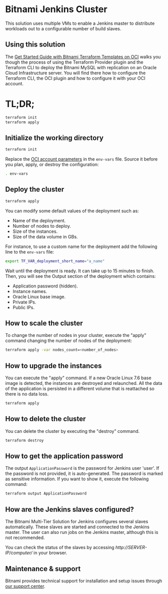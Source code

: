 # Bitnami Jenkins Cluster

This solution uses multiple VMs to enable a Jenkins master to
distribute workloads out to a configurable number of build slaves.

## Using this solution

The [Get Started Guide with Bitnami Terraform Templates on OCI](https://docs.bitnami.com/oci-templates/get-started-oci-terraform/)
walks you though the process of using the Terraform Provider plugin and the
Terraform CLI to deploy the Bitnami MySQL with replication on an Oracle
Cloud Infrastructure server. You will find there how to configure the
Terraform CLI, the OCI plugin and how to configure it with your OCI account.

# TL;DR;

```bash
terraform init
terraform apply
```

## Initialize the working directory

```bash
terraform init
```

Replace the [OCI account parameters](https://docs.bitnami.com/oci-templates/get-started-oci-terraform/#retrieving-oci-account-parameters)
in the `env-vars` file. Source it before you plan, apply, or destroy the
configuration:

```bash
. env-vars
```

## Deploy the cluster

```bash
terraform apply
```

You can modify some default values of the deployment such as:
  - Name of the deployment.
  - Number of nodes to deploy.
  - Size of the instances.
  - Size of the data volume in GBs.

For instance, to use a custom name for the deployment add the following line
to the `env-vars` file:

```bash
export TF_VAR_deployment_short_name="a_name"
```

Wait until the deployment is ready. It can take up to 15 minutes to finish.
Then, you will see the Output section of the deployment which contains:
  - Application password (hidden).
  - Instance names.
  - Oracle Linux base image.
  - Private IPs.
  - Public IPs.

## How to scale the cluster

To change the number of nodes in your cluster, execute the "apply" command
changing the number of nodes of the deployment:

```bash
terraform apply -var nodes_count=<number_of_nodes>
```

## How to upgrade the instances

You can execute the "apply" command. If a new Oracle Linux 7.6 base image is
detected, the instances are destroyed and relaunched. All the data of the
application is persisted in a different volume that is reattached so there is
no data loss.

```bash
terraform apply
```

## How to delete the cluster

You can delete the cluster by executing the "destroy" command.

```bash
terraform destroy
```

## How to get the application password

The output `ApplicationPassword` is the password for Jenkins user 'user'. If the
password is not provided, it is auto-generated. The password is marked
as sensitive information. If you want to show it, execute the following
command:

```bash
terraform output ApplicationPassword
```

## How are the Jenkins slaves configured?

The Bitnami Multi-Tier Solution for Jenkins configures several slaves
automatically. These slaves are started and connected to the Jenkins
master. The user can also run jobs on the Jenkins master, although this
is not recommended.

You can check the status of the slaves by accessing
*http://SERVER-IP/computer/* in your browser.

## Maintenance & support

Bitnami provides technical support for installation and setup issues through
[our support center](https://bitnami.com/support/oci).
